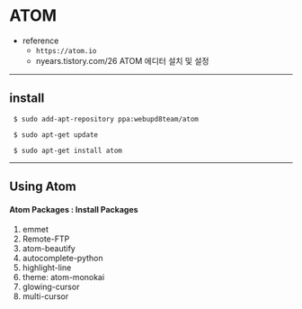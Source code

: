 # ATOM 
* reference
  - `https://atom.io`
  - nyears.tistory.com/26  ATOM 에디터 설치 및 설정

---

## install
```
 $ sudo add-apt-repository ppa:webupd8team/atom
 
 $ sudo apt-get update
 
 $ sudo apt-get install atom
```
---

## Using Atom
#### Atom Packages : Install Packages
1. emmet
2. Remote-FTP
3. atom-beautify
4. autocomplete-python
4. highlight-line
5. theme: atom-monokai
6. glowing-cursor
7. multi-cursor

